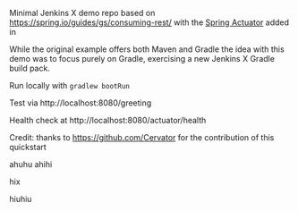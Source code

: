 Minimal Jenkins X demo repo based on https://spring.io/guides/gs/consuming-rest/ with the [Spring Actuator](https://spring.io/guides/gs/actuator-service) added in

While the original example offers both Maven and Gradle the idea with this demo was to focus purely on Gradle, exercising a new Jenkins X Gradle build pack.

Run locally with `gradlew bootRun`

Test via http://localhost:8080/greeting

Health check at http://localhost:8080/actuator/health

Credit: thanks to https://github.com/Cervator for the contribution of this quickstart

ahuhu ahihi

hix

hiuhiu

